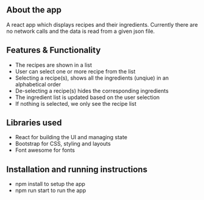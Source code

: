 ## About the app
A react app which displays recipes and their ingredients. Currently there are no network calls and the data is read from a given json file.

## Features & Functionality
* The recipes are shown in a list
* User can select one or more recipe from the list
* Selecting a recipe(s), shows all the ingredients (unqiue) in an alphabetical order
* De-selecting a recipe(s) hides the corresponding ingredients
* The ingredient list is updated based on the user selection
* If nothing is selected, we only see the recipe list

## Libraries used
* React for building the UI and managing state
* Bootstrap for CSS, styling and layouts
* Font awesome for fonts

## Installation and running instructions
* npm install to setup the app
* npm run start to run the app
